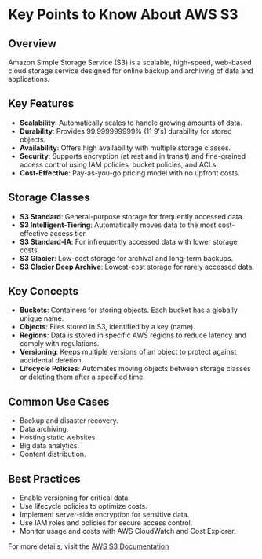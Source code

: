 # Key Points to Know About AWS S3

## Overview
Amazon Simple Storage Service (S3) is a scalable, high-speed, web-based cloud storage service designed for online backup and archiving of data and applications.

## Key Features
- **Scalability**: Automatically scales to handle growing amounts of data.
- **Durability**: Provides 99.999999999% (11 9's) durability for stored objects.
- **Availability**: Offers high availability with multiple storage classes.
- **Security**: Supports encryption (at rest and in transit) and fine-grained access control using IAM policies, bucket policies, and ACLs.
- **Cost-Effective**: Pay-as-you-go pricing model with no upfront costs.

## Storage Classes
- **S3 Standard**: General-purpose storage for frequently accessed data.
- **S3 Intelligent-Tiering**: Automatically moves data to the most cost-effective access tier.
- **S3 Standard-IA**: For infrequently accessed data with lower storage costs.
- **S3 Glacier**: Low-cost storage for archival and long-term backups.
- **S3 Glacier Deep Archive**: Lowest-cost storage for rarely accessed data.

## Key Concepts
- **Buckets**: Containers for storing objects. Each bucket has a globally unique name.
- **Objects**: Files stored in S3, identified by a key (name).
- **Regions**: Data is stored in specific AWS regions to reduce latency and comply with regulations.
- **Versioning**: Keeps multiple versions of an object to protect against accidental deletion.
- **Lifecycle Policies**: Automates moving objects between storage classes or deleting them after a specified time.

## Common Use Cases
- Backup and disaster recovery.
- Data archiving.
- Hosting static websites.
- Big data analytics.
- Content distribution.

## Best Practices
- Enable versioning for critical data.
- Use lifecycle policies to optimize costs.
- Implement server-side encryption for sensitive data.
- Use IAM roles and policies for secure access control.
- Monitor usage and costs with AWS CloudWatch and Cost Explorer.

For more details, visit the [AWS S3 Documentation](https://aws.amazon.com/s3/)

